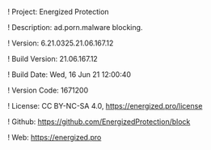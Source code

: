! Project: Energized Protection

! Description: ad.porn.malware blocking.

! Version: 6.21.0325.21.06.167.12

! Build Version: 21.06.167.12

! Build Date: Wed, 16 Jun 21 12:00:40

! Version Code: 1671200

! License: CC BY-NC-SA 4.0, https://energized.pro/license

! Github: https://github.com/EnergizedProtection/block

! Web: https://energized.pro
